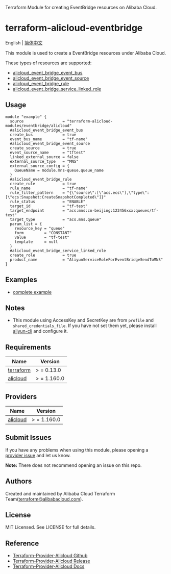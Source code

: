 Terraform Module for creating EventBridge resources on Alibaba Cloud.

terraform-alicloud-eventbridge
=====================================================================

English | [简体中文](README-CN.md)

This module is used to create a EventBridge resources under Alibaba Cloud.

These types of resources are supported:

* [alicloud_event_bridge_event_bus](https://registry.terraform.io/providers/aliyun/alicloud/latest/docs/resources/event_bridge_event_bus)
* [alicloud_event_bridge_event_source](https://registry.terraform.io/providers/aliyun/alicloud/latest/docs/resources/event_bridge_event_source)
* [alicloud_event_bridge_rule](https://registry.terraform.io/providers/aliyun/alicloud/latest/docs/resources/event_bridge_rule)
* [alicloud_event_bridge_service_linked_role](https://registry.terraform.io/providers/aliyun/alicloud/latest/docs/resources/event_bridge_service_linked_role)

## Usage

```hcl
module "example" {
  source                 = "terraform-alicloud-modules/eventbridge/alicloud"
  #alicloud_event_bridge_event_bus
  create_bus             = true
  event_bus_name         = "tf-name"
  #alicloud_event_bridge_event_source
  create_source          = true
  event_source_name      = "tftest"
  linked_external_source = false
  external_source_type   = "MNS"
  external_source_config = {
    QueueName = module.mns-queue.queue_name
  }
  #alicloud_event_bridge_rule
  create_rule            = true
  rule_name              = "tf-name"
  rule_filter_pattern    = "{\"source\":[\"acs.ecs\"],\"type\":[\"ecs:Snapshot:CreateSnapshotCompleted\"]}"
  rule_status            = "ENABLE"
  target_id              = "tf-test"
  target_endpoint        = "acs:mns:cn-beijing:123456xxx:queues/tf-test"
  target_type            = "acs.mns.queue"
  param_list = {
    resource_key = "queue"
    form         = "CONSTANT"
    value        = "tf-test"
    template     = null
  }
  #alicloud_event_bridge_service_linked_role
  create_role            = true
  product_name           = "AliyunServiceRoleForEventBridgeSendToMNS"
}
```

## Examples

* [complete example](https://github.com/terraform-alicloud-modules/terraform-alicloud-eventbridge/tree/main/examples/complete)

## Notes

* This module using AccessKey and SecretKey are from `profile` and `shared_credentials_file`. If you have not set them
  yet, please install [aliyun-cli](https://github.com/aliyun/aliyun-cli#installation) and configure it.

## Requirements

| Name | Version |
|------|---------|
| <a name="requirement_terraform"></a> [terraform](#requirement\_terraform) | > = 0.13.0 |
| <a name="requirement_alicloud"></a> [alicloud](#requirement\_alicloud) | > = 1.160.0 |

## Providers

| Name | Version |
|------|---------|
| <a name="provider_alicloud"></a> [alicloud](#provider\_alicloud) | > = 1.160.0 |

## Submit Issues

If you have any problems when using this module, please opening
a [provider issue](https://github.com/aliyun/terraform-provider-alicloud/issues/new) and let us know.

**Note:** There does not recommend opening an issue on this repo.

## Authors

Created and maintained by Alibaba Cloud Terraform Team(terraform@alibabacloud.com).

## License

MIT Licensed. See LICENSE for full details.

## Reference

* [Terraform-Provider-Alicloud Github](https://github.com/aliyun/terraform-provider-alicloud)
* [Terraform-Provider-Alicloud Release](https://releases.hashicorp.com/terraform-provider-alicloud/)
* [Terraform-Provider-Alicloud Docs](https://registry.terraform.io/providers/aliyun/alicloud/latest/docs)